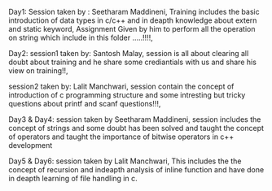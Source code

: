 Day1:
Session taken by : Seetharam Maddineni,
Training includes the basic introduction of data types in c/c++ and in deapth knowledge about extern and static keyword,
Assignment Given by him to perform all the operation on string which include in this folder .....!!!!,

Day2:
session1 taken by: Santosh Malay,
session is all about clearing all doubt about training and he share some crediantials with us and share his view on training!!,

session2 taken by: Lalit Manchwari,
session contain the concept of introduction of c programming structure and some intresting but tricky questions about printf and scanf questions!!!,

Day3 & Day4:
session taken by Seetharam Maddineni,
session includes the concept of strings and some doubt has been solved and taught the concept of operators and taught the importance of bitwise operators in c++ development 

Day5 & Day6:
session taken by Lalit Manchwari,
This includes the the concept of recursion and indeapth analysis of inline function and have done in deapth learning of file handling in c.

